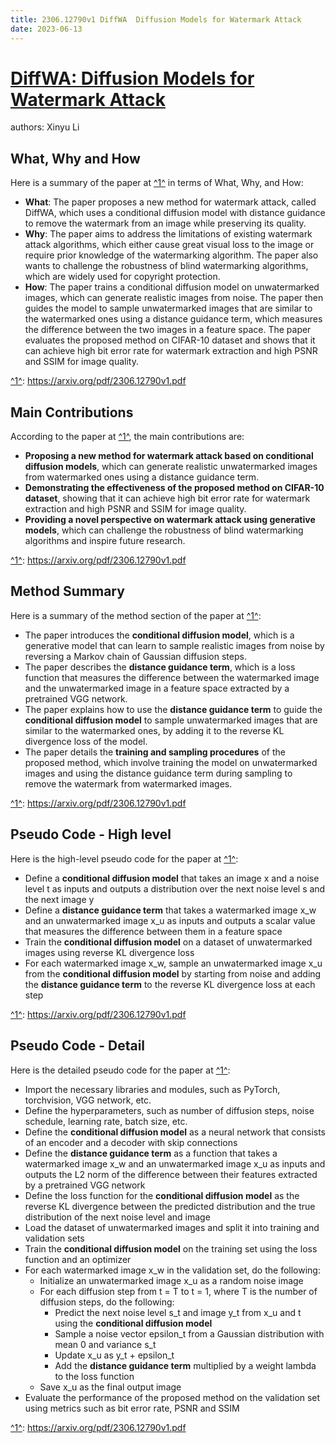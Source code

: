 ```yaml
---
title: 2306.12790v1 DiffWA  Diffusion Models for Watermark Attack
date: 2023-06-13
---
```


# [DiffWA: Diffusion Models for Watermark Attack](http://arxiv.org/abs/2306.12790v1)

authors: Xinyu Li


## What, Why and How

[1]: https://arxiv.org/pdf/2306.12790v1.pdf "arXiv:2306.12790v1 [cs.MM] 22 Jun 2023"
[2]: https://arxiv.org/abs/2306.12790 "[2306.12790] DiffWA: Diffusion Models for Watermark Attack - arXiv.org"
[3]: http://export.arxiv.org/abs/2306.12790 "[2306.12790] DiffWA: Diffusion Models for Watermark Attack"

Here is a summary of the paper at [^1^][1] in terms of What, Why, and How:

- **What**: The paper proposes a new method for watermark attack, called DiffWA, which uses a conditional diffusion model with distance guidance to remove the watermark from an image while preserving its quality.
- **Why**: The paper aims to address the limitations of existing watermark attack algorithms, which either cause great visual loss to the image or require prior knowledge of the watermarking algorithm. The paper also wants to challenge the robustness of blind watermarking algorithms, which are widely used for copyright protection.
- **How**: The paper trains a conditional diffusion model on unwatermarked images, which can generate realistic images from noise. The paper then guides the model to sample unwatermarked images that are similar to the watermarked ones using a distance guidance term, which measures the difference between the two images in a feature space. The paper evaluates the proposed method on CIFAR-10 dataset and shows that it can achieve high bit error rate for watermark extraction and high PSNR and SSIM for image quality.

[^1^][1]: https://arxiv.org/pdf/2306.12790v1.pdf


## Main Contributions

[1]: https://arxiv.org/pdf/2306.12790v1.pdf "arXiv:2306.12790v1 [cs.MM] 22 Jun 2023"
[2]: https://arxiv.org/abs/2306.12790 "[2306.12790] DiffWA: Diffusion Models for Watermark Attack - arXiv.org"
[3]: http://export.arxiv.org/abs/2306.12790 "[2306.12790] DiffWA: Diffusion Models for Watermark Attack"

According to the paper at [^1^][1], the main contributions are:

- **Proposing a new method for watermark attack based on conditional diffusion models**, which can generate realistic unwatermarked images from watermarked ones using a distance guidance term.
- **Demonstrating the effectiveness of the proposed method on CIFAR-10 dataset**, showing that it can achieve high bit error rate for watermark extraction and high PSNR and SSIM for image quality.
- **Providing a novel perspective on watermark attack using generative models**, which can challenge the robustness of blind watermarking algorithms and inspire future research.

[^1^][1]: https://arxiv.org/pdf/2306.12790v1.pdf


## Method Summary

[1]: https://arxiv.org/pdf/2306.12790v1.pdf "arXiv:2306.12790v1 [cs.MM] 22 Jun 2023"
[2]: https://arxiv.org/abs/2306.12790 "[2306.12790] DiffWA: Diffusion Models for Watermark Attack - arXiv.org"
[3]: http://export.arxiv.org/abs/2306.12790 "[2306.12790] DiffWA: Diffusion Models for Watermark Attack"

Here is a summary of the method section of the paper at [^1^][1]:

- The paper introduces the **conditional diffusion model**, which is a generative model that can learn to sample realistic images from noise by reversing a Markov chain of Gaussian diffusion steps.
- The paper describes the **distance guidance term**, which is a loss function that measures the difference between the watermarked image and the unwatermarked image in a feature space extracted by a pretrained VGG network.
- The paper explains how to use the **distance guidance term** to guide the **conditional diffusion model** to sample unwatermarked images that are similar to the watermarked ones, by adding it to the reverse KL divergence loss of the model.
- The paper details the **training and sampling procedures** of the proposed method, which involve training the model on unwatermarked images and using the distance guidance term during sampling to remove the watermark from watermarked images.

[^1^][1]: https://arxiv.org/pdf/2306.12790v1.pdf


## Pseudo Code - High level

[1]: https://arxiv.org/pdf/2306.12790v1.pdf "arXiv:2306.12790v1 [cs.MM] 22 Jun 2023"
[2]: https://arxiv.org/abs/2306.12790 "[2306.12790] DiffWA: Diffusion Models for Watermark Attack - arXiv.org"
[3]: http://export.arxiv.org/abs/2306.12790 "[2306.12790] DiffWA: Diffusion Models for Watermark Attack"

Here is the high-level pseudo code for the paper at [^1^][1]:

- Define a **conditional diffusion model** that takes an image x and a noise level t as inputs and outputs a distribution over the next noise level s and the next image y
- Define a **distance guidance term** that takes a watermarked image x_w and an unwatermarked image x_u as inputs and outputs a scalar value that measures the difference between them in a feature space
- Train the **conditional diffusion model** on a dataset of unwatermarked images using reverse KL divergence loss
- For each watermarked image x_w, sample an unwatermarked image x_u from the **conditional diffusion model** by starting from noise and adding the **distance guidance term** to the reverse KL divergence loss at each step

[^1^][1]: https://arxiv.org/pdf/2306.12790v1.pdf


## Pseudo Code - Detail

[1]: https://arxiv.org/pdf/2306.12790v1.pdf "arXiv:2306.12790v1 [cs.MM] 22 Jun 2023"
[2]: https://arxiv.org/abs/2306.12790 "[2306.12790] DiffWA: Diffusion Models for Watermark Attack - arXiv.org"
[3]: http://export.arxiv.org/abs/2306.12790 "[2306.12790] DiffWA: Diffusion Models for Watermark Attack"

Here is the detailed pseudo code for the paper at [^1^][1]:

- Import the necessary libraries and modules, such as PyTorch, torchvision, VGG network, etc.
- Define the hyperparameters, such as number of diffusion steps, noise schedule, learning rate, batch size, etc.
- Define the **conditional diffusion model** as a neural network that consists of an encoder and a decoder with skip connections
- Define the **distance guidance term** as a function that takes a watermarked image x_w and an unwatermarked image x_u as inputs and outputs the L2 norm of the difference between their features extracted by a pretrained VGG network
- Define the loss function for the **conditional diffusion model** as the reverse KL divergence between the predicted distribution and the true distribution of the next noise level and image
- Load the dataset of unwatermarked images and split it into training and validation sets
- Train the **conditional diffusion model** on the training set using the loss function and an optimizer
- For each watermarked image x_w in the validation set, do the following:
  - Initialize an unwatermarked image x_u as a random noise image
  - For each diffusion step from t = T to t = 1, where T is the number of diffusion steps, do the following:
    - Predict the next noise level s_t and image y_t from x_u and t using the **conditional diffusion model**
    - Sample a noise vector epsilon_t from a Gaussian distribution with mean 0 and variance s_t
    - Update x_u as y_t + epsilon_t
    - Add the **distance guidance term** multiplied by a weight lambda to the loss function
  - Save x_u as the final output image
- Evaluate the performance of the proposed method on the validation set using metrics such as bit error rate, PSNR and SSIM

[^1^][1]: https://arxiv.org/pdf/2306.12790v1.pdf